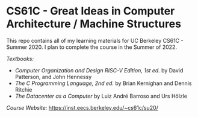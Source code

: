 # CS61C - Great Ideas in Computer Architecture / Machine Structures

This repo contains all of my learning materials for UC Berkeley CS61C - Summer 2020. I plan to complete the course in the Summer of 2022.

*Textbooks:* 

- *Computer Organization and Design RISC-V Edition, 1st ed.* by David Patterson, and John Hennessy
- *The C Programming Language, 2nd ed.* by Brian Kernighan and Dennis Ritchie
- *The Datacenter as a Computer* by Luiz André Barroso and Urs Hölzle

*Course Website:* https://inst.eecs.berkeley.edu/~cs61c/su20/ 
